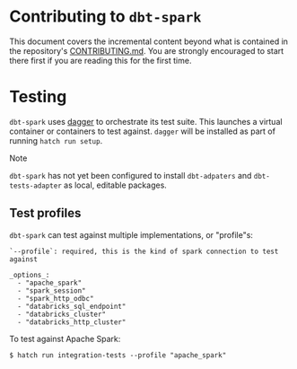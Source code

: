 # Contributing to `dbt-spark`

This document covers the incremental content beyond what is contained in the repository's [CONTRIBUTING.md](/CONTRIBUTING.md).
You are strongly encouraged to start there first if you are reading this for the first time.

# Testing

`dbt-spark` uses [dagger](https://dagger.io/) to orchestrate its test suite.
This launches a virtual container or containers to test against.
`dagger` will be installed as part of running `hatch run setup`.

> [!NOTE]
> `dbt-spark` has not yet been configured to install `dbt-adpaters` and `dbt-tests-adapter` as local, editable packages.

## Test profiles

`dbt-spark` can test against multiple implementations, or "profile"s:

```
`--profile`: required, this is the kind of spark connection to test against

_options_:
  - "apache_spark"
  - "spark_session"
  - "spark_http_odbc"
  - "databricks_sql_endpoint"
  - "databricks_cluster"
  - "databricks_http_cluster"
```

To test against Apache Spark:

```shell
$ hatch run integration-tests --profile "apache_spark"
```
